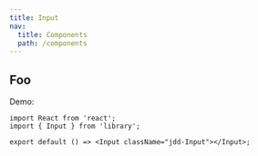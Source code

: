 ```yaml
---
title: Input
nav:
  title: Components
  path: /components
---
```


## Foo

Demo:

```tsx
import React from 'react';
import { Input } from 'library';

export default () => <Input className="jdd-Input"></Input>;
```

<code src="./demo.tsx" identifier="tabs-demo-phone" phone></code>
<API src="./index.tsx"></API>
